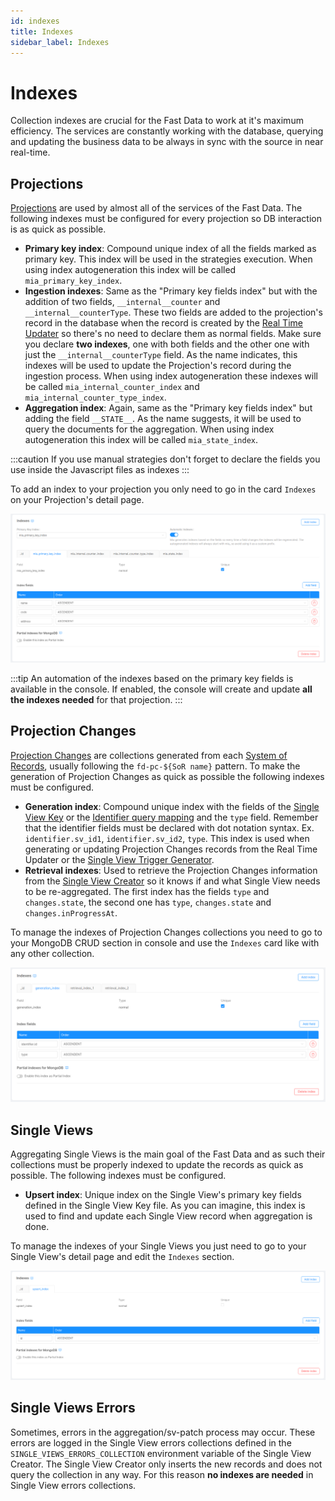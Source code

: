 ```yaml
---
id: indexes
title: Indexes
sidebar_label: Indexes
---
```


# Indexes

Collection indexes are crucial for the Fast Data to work at it's maximum efficiency. The services are constantly working with the database, querying and updating the business data to be always in sync with the source in near real-time.

## Projections

[Projections](/fast_data/the_basics.md#projection) are used by almost all of the services of the Fast Data. The following indexes must be configured for every projection so DB interaction is as quick as possible.

- **Primary key index**: Compound unique index of all the fields marked as primary key. This index will be used in the strategies execution. When using index autogeneration this index will be called `mia_primary_key_index`.
- **Ingestion indexes**: Same as the "Primary key fields index" but with the addition of two fields, `__internal__counter` and `__internal__counterType`. These two fields are added to the projection's record in the database when the record is created by the [Real Time Updater](/fast_data/realtime_updater.md) so there's no need to declare them as normal fields. Make sure you declare **two indexes**, one with both fields and the other one with just the `__internal__counterType` field. As the name indicates, this indexes will be used to update the Projection's record during the ingestion process. When using index autogeneration these indexes will be called `mia_internal_counter_index` and `mia_internal_counter_type_index`.
- **Aggregation index**: Again, same as the "Primary key fields index" but adding the field `__STATE__`. As the name suggests, it will be used to query the documents for the aggregation. When using index autogeneration this index will be called `mia_state_index`.

:::caution
If you use manual strategies don't forget to declare the fields you use inside the Javascript files as indexes
:::

To add an index to your projection you only need to go in the card `Indexes` on your Projection's detail page.

![Projection index](../img/fastdata-projection-index.png)

:::tip
An automation of the indexes based on the primary key fields is available in the console. If enabled, the console will create and update **all the indexes needed** for that projection.
:::

## Projection Changes

[Projection Changes](/fast_data/inputs_and_outputs.md#projection-changes) are collections generated from each [System of Records](/fast_data/the_basics.md#system-of-records-sor), usually following the `fd-pc-${SoR name}` pattern. To make the generation of Projection Changes as quick as possible the following indexes must be configured.

- **Generation index**: Compound unique index with the fields of the [Single View Key](/fast_data/configuration/single_view_creator.md#single-view-key) or the [Identifier query mapping](/fast_data/configuration/config_maps/aggregation.md#changing-the-query-that-finds-the-projection-based-on-their-identifier) and the `type` field. Remember that the identifier fields must be declared with dot notation syntax. Ex. `identifier.sv_id1`, `identifier.sv_id2`, `type`. This index is used when generating or updating Projection Changes records from the Real Time Updater or the [Single View Trigger Generator](/fast_data/single_view_trigger_generator.md).
- **Retrieval indexes**: Used to retrieve the Projection Changes information from the [Single View Creator](/fast_data/single_view_creator.md) so it knows if and what Single View needs to be re-aggregated. The first index has the fields `type` and `changes.state`, the second one has `type`, `changes.state` and `changes.inProgressAt`.

To manage the indexes of Projection Changes collections you need to go to your MongoDB CRUD section in console and use the `Indexes` card like with any other collection.

![Projection Changes index](../img/fastdata-projection-changes-index.png)

## Single Views

Aggregating Single Views is the main goal of the Fast Data and as such their collections must be properly indexed to update the records as quick as possible. The following indexes must be configured.

- **Upsert index**: Unique index on the Single View's primary key fields defined in the Single View Key file. As you can imagine, this index is used to find and update each Single View record when aggregation is done.

To manage the indexes of your Single Views you just need to go to your Single View's detail page and edit the `Indexes` section.

![Single View index](../img/fastdata-single-view-index.png)

## Single Views Errors

Sometimes, errors in the aggregation/sv-patch process may occur. These errors are logged in the Single View errors collections defined in the `SINGLE_VIEWS_ERRORS_COLLECTION` environment variable of the Single View Creator. The Single View Creator only inserts the new records and does not query the collection in any way. For this reason **no indexes are needed** in Single View errors collections.